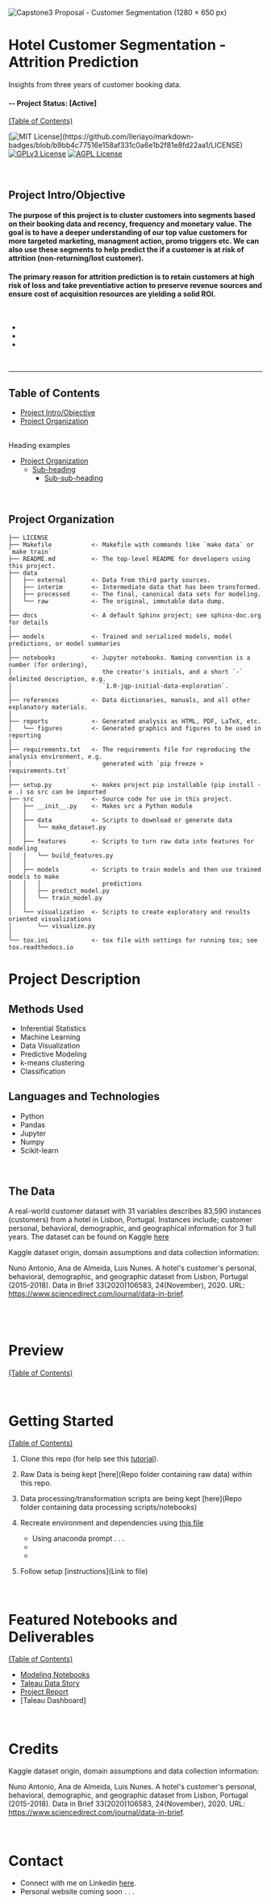 ![Capstone3 Proposal - Customer Segmentation (1280 × 650 px)](https://user-images.githubusercontent.com/56135653/188939326-79999887-9b69-48fb-bc30-042a294bfec6.png)

# Hotel Customer Segmentation - Attrition Prediction
Insights from three years of customer booking data.  
  
#### -- Project Status: [Active]  

[(Table of Contents)](#table-of-contents)

[![MIT License](https://img.shields.io/apm/l/atomic-design-ui.svg?)](https://github.com/Ileriayo/markdown-badges/blob/b9bb4c77516e158af331c0a6e1b2f81e8fd22aa1/LICENSE)
[![GPLv3 License](https://img.shields.io/badge/License-GPL%20v3-yellow.svg)](https://opensource.org/licenses/)
[![AGPL License](https://img.shields.io/badge/license-AGPL-blue.svg)](http://www.gnu.org/licenses/agpl-3.0)

<br>

## Project Intro/Objective
#### The purpose of this project is to cluster customers into segments based on their booking data and recency, frequency and monetary value. The goal is to have a deeper understanding of our top value customers for more targeted marketing, managment action, promo triggers etc. We can also use these segments to help predict the if a customer is at risk of attrition (non-returning/lost customer).

#### The primary reason for attrition prediction is to retain customers at high risk of loss and take preventiative action to preserve revenue sources and ensure cost of acquisition resources are yielding a solid ROI. 

<br>

*
*
*

<br>

--------
Table of Contents
------------
- [Project Intro/Objective](#project-introobjective)
- [Project Organization](#project-organization)

<br>
Heading examples

- [Project Organization](#project-organization)
  * [Sub-heading](#sub-heading)
    + [Sub-sub-heading](#sub-sub-heading)



<br>


Project Organization
------------

    ├── LICENSE
    ├── Makefile           <- Makefile with commands like `make data` or `make train`
    ├── README.md          <- The top-level README for developers using this project.
    ├── data
    │   ├── external       <- Data from third party sources.
    │   ├── interim        <- Intermediate data that has been transformed.
    │   ├── processed      <- The final, canonical data sets for modeling.
    │   └── raw            <- The original, immutable data dump.
    │
    ├── docs               <- A default Sphinx project; see sphinx-doc.org for details
    │
    ├── models             <- Trained and serialized models, model predictions, or model summaries
    │
    ├── notebooks          <- Jupyter notebooks. Naming convention is a number (for ordering),
    │                         the creator's initials, and a short `-` delimited description, e.g.
    │                         `1.0-jqp-initial-data-exploration`.
    │
    ├── references         <- Data dictionaries, manuals, and all other explanatory materials.
    │
    ├── reports            <- Generated analysis as HTML, PDF, LaTeX, etc.
    │   └── figures        <- Generated graphics and figures to be used in reporting
    │
    ├── requirements.txt   <- The requirements file for reproducing the analysis environment, e.g.
    │                         generated with `pip freeze > requirements.txt`
    │
    ├── setup.py           <- makes project pip installable (pip install -e .) so src can be imported
    ├── src                <- Source code for use in this project.
    │   ├── __init__.py    <- Makes src a Python module
    │   │
    │   ├── data           <- Scripts to download or generate data
    │   │   └── make_dataset.py
    │   │
    │   ├── features       <- Scripts to turn raw data into features for modeling
    │   │   └── build_features.py
    │   │
    │   ├── models         <- Scripts to train models and then use trained models to make
    │   │   │                 predictions
    │   │   ├── predict_model.py
    │   │   └── train_model.py
    │   │
    │   └── visualization  <- Scripts to create exploratory and results oriented visualizations
    │       └── visualize.py
    │
    └── tox.ini            <- tox file with settings for running tox; see tox.readthedocs.io

# Project Description
## Methods Used
* Inferential Statistics
* Machine Learning
* Data Visualization
* Predictive Modeling
* k-means clustering
* Classification 


## Languages and Technologies
* Python
* Pandas
* Jupyter
* Numpy 
* Scikit-learn

<br>

## The Data
A real-world customer dataset with 31 variables describes
83,590 instances (customers) from a hotel in Lisbon, Portugal.
Instances include; customer personal, behavioral,
demographic, and geographical information for 3 full years.
The dataset can be found on Kaggle [here](link)

Kaggle dataset origin, domain assumptions and data collection information: 

Nuno Antonio, Ana de Almeida, Luis Nunes. A hotel's customer's personal, behavioral, demographic, and geographic dataset from Lisbon, Portugal (2015-2018). Data in Brief 33(2020)106583, 24(November), 2020. URL: https://www.sciencedirect.com/journal/data-in-brief.



<br>
<br>

# Preview
[(Table of Contents)](#table-of-contents)

<br>

# Getting Started
[(Table of Contents)](#table-of-contents)

1. Clone this repo (for help see this [tutorial](https://help.github.com/articles/cloning-a-repository/)).
2. Raw Data is being kept [here](Repo folder containing raw data) within this repo.

    
3. Data processing/transformation scripts are being kept [here](Repo folder containing data processing scripts/notebooks)
4. Recreate environment and dependencies using [this file](link)
    * Using anaconda prompt  . . .
    * 
    * 


5. Follow setup [instructions](Link to file)


<br>

# Featured Notebooks and Deliverables
[(Table of Contents)](#table-of-contents)

* [Modeling Notebooks](link)
* [Taleau Data Story](link)
* [Project Report](link)
* [Taleau Dashboard]
<br>

# Credits
Kaggle dataset origin, domain assumptions and data collection information: 

Nuno Antonio, Ana de Almeida, Luis Nunes. A hotel's customer's personal, behavioral, demographic, and geographic dataset from Lisbon, Portugal (2015-2018). Data in Brief 33(2020)106583, 24(November), 2020. URL: https://www.sciencedirect.com/journal/data-in-brief.

<br>

# Contact
* Connect with me on Linkedin [here](http://www.linkedin.com/in/lnrobertson).  
* Personal website coming soon . . .













